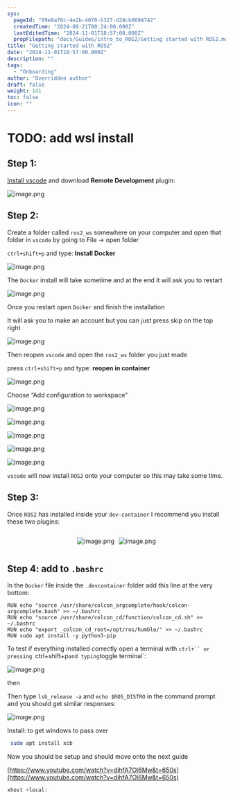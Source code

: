 ```yaml
---
sys:
  pageId: "89e0a78c-4e2b-4070-b327-d28cb0694742"
  createdTime: "2024-08-21T00:24:00.000Z"
  lastEditedTime: "2024-11-01T18:57:00.000Z"
  propFilepath: "docs/Guides/intro_to_ROS2/Getting started with ROS2.md"
title: "Getting started with ROS2"
date: "2024-11-01T18:57:00.000Z"
description: ""
tags:
  - "Onboarding"
author: "Overridden author"
draft: false
weight: 141
toc: false
icon: ""
---
```


# TODO: add wsl install

## Step 1:

[Install vscode](https://code.visualstudio.com/download) and download **Remote Development** plugin:

![image.png](https://prod-files-secure.s3.us-west-2.amazonaws.com/d518164a-d88e-44d1-a4ee-3adb3bd8bce0/efb52993-1881-4a40-b95e-6f020334f022/image.png?X-Amz-Algorithm=AWS4-HMAC-SHA256&X-Amz-Content-Sha256=UNSIGNED-PAYLOAD&X-Amz-Credential=ASIAZI2LB4666BNHV255%2F20250306%2Fus-west-2%2Fs3%2Faws4_request&X-Amz-Date=20250306T081130Z&X-Amz-Expires=3600&X-Amz-Security-Token=IQoJb3JpZ2luX2VjEN%2F%2F%2F%2F%2F%2F%2F%2F%2F%2F%2FwEaCXVzLXdlc3QtMiJIMEYCIQDvOpIJ%2Bq2TjkaPg2%2BoGAejqRyLw6tUUvKMDDgOp81C6QIhALd51Ed9xE3XKJ5A8hOdnfQxg8iSoaFql7kbvY6iWcVnKv8DCCgQABoMNjM3NDIzMTgzODA1Igy9azjEyiYwO2%2B7Tgcq3AOYiZc1m5YQQXkIpPSOUMO6VcqmmJlIfumLEDIOpoO0FmOBqOhUQCFkShPp4roZ5Dph992zxHTYSn50adSKR8hQgQ%2FSyBngbb5yjMqMdl8dIjU1FSH5vOsFTg%2FaoxnxHZF%2FAZOGcTkT5J4GyLnz6V8s1hyVBpoxSmfo0dKrl1fpglB5UGU0D0CXjg9X%2FpzJVp%2BS%2BERj5wpIRfZ6XySpQByHvAMPkO5XezY%2FOYxm29DgC%2BWqw5y3NMye0r6420sFNZE49uUa7%2FXRUdvgLxdTW%2BVLx0f7KMzTheRPtKUeLxt8wW9rLNc%2BIMfSZfeMes4JV%2FCFmZ2NRYQxbcvcxhQhgIeNV3iUs3sjXhnbcY06SuIDAAiIrwUKL5buLLkdcfJeiobtgmnypBfVaep%2BrrbRW9NzcuZx9%2By84258wNiCht%2FSHuAZG5tQ3fMFTS31dQYGdNhXsYyLCqHGiZoLk2mMstM2JJWL2%2BU8TUoSa8XTT7eUj0peaula%2FJCz28t3tXcAC4qXBZFPoxfxh6vC0XzhTxAMgzlYUFsny6BK0DWUco4q5yg6iaqg0VzZx9Hk1TWWcTYhRTMkVpU%2FxK54kIoql8V6CXwL2IkYl01SInLtQO6QFSnaqO4MvR7%2FN3ucZzDxlqW%2BBjqkAQL3svQct3aQCj%2FEIvG1XFsAMgF2kPSKyMtbjokkbt%2FZRqqlWZEs37aaxnELKU7cbj0QYX8EB4DY%2FvXuanzKtRV7MFfLXvn8u0rzOUQkEqje97D5z%2FSQbEUnGH4Qsg5xIK7chZedLjZmoHCpqWaAF7kQ69yxggIvyANjZFE58kdRO7AQuq6Lqq7yvDCVB7WGOuCOSzIg9alNXs5e%2FZ4xbQ%2FHfD5L&X-Amz-Signature=3b39db6742054b6adb51d36c8435361f59e4bc4a220eedc605893daf8e97b80d&X-Amz-SignedHeaders=host&x-id=GetObject)

## Step 2:

Create a folder called `ros2_ws` somewhere on your computer and open that folder in `vscode` by going to File → open folder 

`ctrl+shift+p` and type: **Install Docker**

![image.png](https://prod-files-secure.s3.us-west-2.amazonaws.com/d518164a-d88e-44d1-a4ee-3adb3bd8bce0/2269dc0e-1cd5-47ff-bceb-c04ad9b2eab0/image.png?X-Amz-Algorithm=AWS4-HMAC-SHA256&X-Amz-Content-Sha256=UNSIGNED-PAYLOAD&X-Amz-Credential=ASIAZI2LB4666BNHV255%2F20250306%2Fus-west-2%2Fs3%2Faws4_request&X-Amz-Date=20250306T081130Z&X-Amz-Expires=3600&X-Amz-Security-Token=IQoJb3JpZ2luX2VjEN%2F%2F%2F%2F%2F%2F%2F%2F%2F%2F%2FwEaCXVzLXdlc3QtMiJIMEYCIQDvOpIJ%2Bq2TjkaPg2%2BoGAejqRyLw6tUUvKMDDgOp81C6QIhALd51Ed9xE3XKJ5A8hOdnfQxg8iSoaFql7kbvY6iWcVnKv8DCCgQABoMNjM3NDIzMTgzODA1Igy9azjEyiYwO2%2B7Tgcq3AOYiZc1m5YQQXkIpPSOUMO6VcqmmJlIfumLEDIOpoO0FmOBqOhUQCFkShPp4roZ5Dph992zxHTYSn50adSKR8hQgQ%2FSyBngbb5yjMqMdl8dIjU1FSH5vOsFTg%2FaoxnxHZF%2FAZOGcTkT5J4GyLnz6V8s1hyVBpoxSmfo0dKrl1fpglB5UGU0D0CXjg9X%2FpzJVp%2BS%2BERj5wpIRfZ6XySpQByHvAMPkO5XezY%2FOYxm29DgC%2BWqw5y3NMye0r6420sFNZE49uUa7%2FXRUdvgLxdTW%2BVLx0f7KMzTheRPtKUeLxt8wW9rLNc%2BIMfSZfeMes4JV%2FCFmZ2NRYQxbcvcxhQhgIeNV3iUs3sjXhnbcY06SuIDAAiIrwUKL5buLLkdcfJeiobtgmnypBfVaep%2BrrbRW9NzcuZx9%2By84258wNiCht%2FSHuAZG5tQ3fMFTS31dQYGdNhXsYyLCqHGiZoLk2mMstM2JJWL2%2BU8TUoSa8XTT7eUj0peaula%2FJCz28t3tXcAC4qXBZFPoxfxh6vC0XzhTxAMgzlYUFsny6BK0DWUco4q5yg6iaqg0VzZx9Hk1TWWcTYhRTMkVpU%2FxK54kIoql8V6CXwL2IkYl01SInLtQO6QFSnaqO4MvR7%2FN3ucZzDxlqW%2BBjqkAQL3svQct3aQCj%2FEIvG1XFsAMgF2kPSKyMtbjokkbt%2FZRqqlWZEs37aaxnELKU7cbj0QYX8EB4DY%2FvXuanzKtRV7MFfLXvn8u0rzOUQkEqje97D5z%2FSQbEUnGH4Qsg5xIK7chZedLjZmoHCpqWaAF7kQ69yxggIvyANjZFE58kdRO7AQuq6Lqq7yvDCVB7WGOuCOSzIg9alNXs5e%2FZ4xbQ%2FHfD5L&X-Amz-Signature=802ac9449a7e47bffcbe71c8c7ea404a489cca309e0e18ef95b7ab27137a90b2&X-Amz-SignedHeaders=host&x-id=GetObject)

The `Docker` install will take sometime and at the end it will ask you to restart

![image.png](https://prod-files-secure.s3.us-west-2.amazonaws.com/d518164a-d88e-44d1-a4ee-3adb3bd8bce0/ed233f78-be33-4b1f-b89c-9c346c0e961e/image.png?X-Amz-Algorithm=AWS4-HMAC-SHA256&X-Amz-Content-Sha256=UNSIGNED-PAYLOAD&X-Amz-Credential=ASIAZI2LB4666BNHV255%2F20250306%2Fus-west-2%2Fs3%2Faws4_request&X-Amz-Date=20250306T081130Z&X-Amz-Expires=3600&X-Amz-Security-Token=IQoJb3JpZ2luX2VjEN%2F%2F%2F%2F%2F%2F%2F%2F%2F%2F%2FwEaCXVzLXdlc3QtMiJIMEYCIQDvOpIJ%2Bq2TjkaPg2%2BoGAejqRyLw6tUUvKMDDgOp81C6QIhALd51Ed9xE3XKJ5A8hOdnfQxg8iSoaFql7kbvY6iWcVnKv8DCCgQABoMNjM3NDIzMTgzODA1Igy9azjEyiYwO2%2B7Tgcq3AOYiZc1m5YQQXkIpPSOUMO6VcqmmJlIfumLEDIOpoO0FmOBqOhUQCFkShPp4roZ5Dph992zxHTYSn50adSKR8hQgQ%2FSyBngbb5yjMqMdl8dIjU1FSH5vOsFTg%2FaoxnxHZF%2FAZOGcTkT5J4GyLnz6V8s1hyVBpoxSmfo0dKrl1fpglB5UGU0D0CXjg9X%2FpzJVp%2BS%2BERj5wpIRfZ6XySpQByHvAMPkO5XezY%2FOYxm29DgC%2BWqw5y3NMye0r6420sFNZE49uUa7%2FXRUdvgLxdTW%2BVLx0f7KMzTheRPtKUeLxt8wW9rLNc%2BIMfSZfeMes4JV%2FCFmZ2NRYQxbcvcxhQhgIeNV3iUs3sjXhnbcY06SuIDAAiIrwUKL5buLLkdcfJeiobtgmnypBfVaep%2BrrbRW9NzcuZx9%2By84258wNiCht%2FSHuAZG5tQ3fMFTS31dQYGdNhXsYyLCqHGiZoLk2mMstM2JJWL2%2BU8TUoSa8XTT7eUj0peaula%2FJCz28t3tXcAC4qXBZFPoxfxh6vC0XzhTxAMgzlYUFsny6BK0DWUco4q5yg6iaqg0VzZx9Hk1TWWcTYhRTMkVpU%2FxK54kIoql8V6CXwL2IkYl01SInLtQO6QFSnaqO4MvR7%2FN3ucZzDxlqW%2BBjqkAQL3svQct3aQCj%2FEIvG1XFsAMgF2kPSKyMtbjokkbt%2FZRqqlWZEs37aaxnELKU7cbj0QYX8EB4DY%2FvXuanzKtRV7MFfLXvn8u0rzOUQkEqje97D5z%2FSQbEUnGH4Qsg5xIK7chZedLjZmoHCpqWaAF7kQ69yxggIvyANjZFE58kdRO7AQuq6Lqq7yvDCVB7WGOuCOSzIg9alNXs5e%2FZ4xbQ%2FHfD5L&X-Amz-Signature=ccd9050154107ff3926c54c04b0ef33013b9f17f4c5d0f18f630f55811bd37cc&X-Amz-SignedHeaders=host&x-id=GetObject)

Once you restart open `Docker` and finish the installation

It will ask you to make an account but you can just press skip on the top right

![image.png](https://prod-files-secure.s3.us-west-2.amazonaws.com/d518164a-d88e-44d1-a4ee-3adb3bd8bce0/21010ad9-1659-4fd9-9f59-9932a09b2a3d/image.png?X-Amz-Algorithm=AWS4-HMAC-SHA256&X-Amz-Content-Sha256=UNSIGNED-PAYLOAD&X-Amz-Credential=ASIAZI2LB4666BNHV255%2F20250306%2Fus-west-2%2Fs3%2Faws4_request&X-Amz-Date=20250306T081130Z&X-Amz-Expires=3600&X-Amz-Security-Token=IQoJb3JpZ2luX2VjEN%2F%2F%2F%2F%2F%2F%2F%2F%2F%2F%2FwEaCXVzLXdlc3QtMiJIMEYCIQDvOpIJ%2Bq2TjkaPg2%2BoGAejqRyLw6tUUvKMDDgOp81C6QIhALd51Ed9xE3XKJ5A8hOdnfQxg8iSoaFql7kbvY6iWcVnKv8DCCgQABoMNjM3NDIzMTgzODA1Igy9azjEyiYwO2%2B7Tgcq3AOYiZc1m5YQQXkIpPSOUMO6VcqmmJlIfumLEDIOpoO0FmOBqOhUQCFkShPp4roZ5Dph992zxHTYSn50adSKR8hQgQ%2FSyBngbb5yjMqMdl8dIjU1FSH5vOsFTg%2FaoxnxHZF%2FAZOGcTkT5J4GyLnz6V8s1hyVBpoxSmfo0dKrl1fpglB5UGU0D0CXjg9X%2FpzJVp%2BS%2BERj5wpIRfZ6XySpQByHvAMPkO5XezY%2FOYxm29DgC%2BWqw5y3NMye0r6420sFNZE49uUa7%2FXRUdvgLxdTW%2BVLx0f7KMzTheRPtKUeLxt8wW9rLNc%2BIMfSZfeMes4JV%2FCFmZ2NRYQxbcvcxhQhgIeNV3iUs3sjXhnbcY06SuIDAAiIrwUKL5buLLkdcfJeiobtgmnypBfVaep%2BrrbRW9NzcuZx9%2By84258wNiCht%2FSHuAZG5tQ3fMFTS31dQYGdNhXsYyLCqHGiZoLk2mMstM2JJWL2%2BU8TUoSa8XTT7eUj0peaula%2FJCz28t3tXcAC4qXBZFPoxfxh6vC0XzhTxAMgzlYUFsny6BK0DWUco4q5yg6iaqg0VzZx9Hk1TWWcTYhRTMkVpU%2FxK54kIoql8V6CXwL2IkYl01SInLtQO6QFSnaqO4MvR7%2FN3ucZzDxlqW%2BBjqkAQL3svQct3aQCj%2FEIvG1XFsAMgF2kPSKyMtbjokkbt%2FZRqqlWZEs37aaxnELKU7cbj0QYX8EB4DY%2FvXuanzKtRV7MFfLXvn8u0rzOUQkEqje97D5z%2FSQbEUnGH4Qsg5xIK7chZedLjZmoHCpqWaAF7kQ69yxggIvyANjZFE58kdRO7AQuq6Lqq7yvDCVB7WGOuCOSzIg9alNXs5e%2FZ4xbQ%2FHfD5L&X-Amz-Signature=1448a464e28e0a42f46b7c713ae8b77b5c4b693f1d211a6e050e16656b91a493&X-Amz-SignedHeaders=host&x-id=GetObject)

Then reopen `vscode` and open the `ros2_ws` folder you just made

press `ctrl+shift+p` and type: **reopen in container**

![image.png](https://prod-files-secure.s3.us-west-2.amazonaws.com/d518164a-d88e-44d1-a4ee-3adb3bd8bce0/4e93b8c2-41ad-488c-8095-c74205196118/image.png?X-Amz-Algorithm=AWS4-HMAC-SHA256&X-Amz-Content-Sha256=UNSIGNED-PAYLOAD&X-Amz-Credential=ASIAZI2LB4666BNHV255%2F20250306%2Fus-west-2%2Fs3%2Faws4_request&X-Amz-Date=20250306T081130Z&X-Amz-Expires=3600&X-Amz-Security-Token=IQoJb3JpZ2luX2VjEN%2F%2F%2F%2F%2F%2F%2F%2F%2F%2F%2FwEaCXVzLXdlc3QtMiJIMEYCIQDvOpIJ%2Bq2TjkaPg2%2BoGAejqRyLw6tUUvKMDDgOp81C6QIhALd51Ed9xE3XKJ5A8hOdnfQxg8iSoaFql7kbvY6iWcVnKv8DCCgQABoMNjM3NDIzMTgzODA1Igy9azjEyiYwO2%2B7Tgcq3AOYiZc1m5YQQXkIpPSOUMO6VcqmmJlIfumLEDIOpoO0FmOBqOhUQCFkShPp4roZ5Dph992zxHTYSn50adSKR8hQgQ%2FSyBngbb5yjMqMdl8dIjU1FSH5vOsFTg%2FaoxnxHZF%2FAZOGcTkT5J4GyLnz6V8s1hyVBpoxSmfo0dKrl1fpglB5UGU0D0CXjg9X%2FpzJVp%2BS%2BERj5wpIRfZ6XySpQByHvAMPkO5XezY%2FOYxm29DgC%2BWqw5y3NMye0r6420sFNZE49uUa7%2FXRUdvgLxdTW%2BVLx0f7KMzTheRPtKUeLxt8wW9rLNc%2BIMfSZfeMes4JV%2FCFmZ2NRYQxbcvcxhQhgIeNV3iUs3sjXhnbcY06SuIDAAiIrwUKL5buLLkdcfJeiobtgmnypBfVaep%2BrrbRW9NzcuZx9%2By84258wNiCht%2FSHuAZG5tQ3fMFTS31dQYGdNhXsYyLCqHGiZoLk2mMstM2JJWL2%2BU8TUoSa8XTT7eUj0peaula%2FJCz28t3tXcAC4qXBZFPoxfxh6vC0XzhTxAMgzlYUFsny6BK0DWUco4q5yg6iaqg0VzZx9Hk1TWWcTYhRTMkVpU%2FxK54kIoql8V6CXwL2IkYl01SInLtQO6QFSnaqO4MvR7%2FN3ucZzDxlqW%2BBjqkAQL3svQct3aQCj%2FEIvG1XFsAMgF2kPSKyMtbjokkbt%2FZRqqlWZEs37aaxnELKU7cbj0QYX8EB4DY%2FvXuanzKtRV7MFfLXvn8u0rzOUQkEqje97D5z%2FSQbEUnGH4Qsg5xIK7chZedLjZmoHCpqWaAF7kQ69yxggIvyANjZFE58kdRO7AQuq6Lqq7yvDCVB7WGOuCOSzIg9alNXs5e%2FZ4xbQ%2FHfD5L&X-Amz-Signature=dfbf97fd8981cd28f22e803ad338a76993327711ba9f8d187ba749f72b71dfb5&X-Amz-SignedHeaders=host&x-id=GetObject)

Choose “Add configuration to workspace”

![image.png](https://prod-files-secure.s3.us-west-2.amazonaws.com/d518164a-d88e-44d1-a4ee-3adb3bd8bce0/9560b282-5060-4989-ba37-97e7b2c22476/image.png?X-Amz-Algorithm=AWS4-HMAC-SHA256&X-Amz-Content-Sha256=UNSIGNED-PAYLOAD&X-Amz-Credential=ASIAZI2LB4666BNHV255%2F20250306%2Fus-west-2%2Fs3%2Faws4_request&X-Amz-Date=20250306T081130Z&X-Amz-Expires=3600&X-Amz-Security-Token=IQoJb3JpZ2luX2VjEN%2F%2F%2F%2F%2F%2F%2F%2F%2F%2F%2FwEaCXVzLXdlc3QtMiJIMEYCIQDvOpIJ%2Bq2TjkaPg2%2BoGAejqRyLw6tUUvKMDDgOp81C6QIhALd51Ed9xE3XKJ5A8hOdnfQxg8iSoaFql7kbvY6iWcVnKv8DCCgQABoMNjM3NDIzMTgzODA1Igy9azjEyiYwO2%2B7Tgcq3AOYiZc1m5YQQXkIpPSOUMO6VcqmmJlIfumLEDIOpoO0FmOBqOhUQCFkShPp4roZ5Dph992zxHTYSn50adSKR8hQgQ%2FSyBngbb5yjMqMdl8dIjU1FSH5vOsFTg%2FaoxnxHZF%2FAZOGcTkT5J4GyLnz6V8s1hyVBpoxSmfo0dKrl1fpglB5UGU0D0CXjg9X%2FpzJVp%2BS%2BERj5wpIRfZ6XySpQByHvAMPkO5XezY%2FOYxm29DgC%2BWqw5y3NMye0r6420sFNZE49uUa7%2FXRUdvgLxdTW%2BVLx0f7KMzTheRPtKUeLxt8wW9rLNc%2BIMfSZfeMes4JV%2FCFmZ2NRYQxbcvcxhQhgIeNV3iUs3sjXhnbcY06SuIDAAiIrwUKL5buLLkdcfJeiobtgmnypBfVaep%2BrrbRW9NzcuZx9%2By84258wNiCht%2FSHuAZG5tQ3fMFTS31dQYGdNhXsYyLCqHGiZoLk2mMstM2JJWL2%2BU8TUoSa8XTT7eUj0peaula%2FJCz28t3tXcAC4qXBZFPoxfxh6vC0XzhTxAMgzlYUFsny6BK0DWUco4q5yg6iaqg0VzZx9Hk1TWWcTYhRTMkVpU%2FxK54kIoql8V6CXwL2IkYl01SInLtQO6QFSnaqO4MvR7%2FN3ucZzDxlqW%2BBjqkAQL3svQct3aQCj%2FEIvG1XFsAMgF2kPSKyMtbjokkbt%2FZRqqlWZEs37aaxnELKU7cbj0QYX8EB4DY%2FvXuanzKtRV7MFfLXvn8u0rzOUQkEqje97D5z%2FSQbEUnGH4Qsg5xIK7chZedLjZmoHCpqWaAF7kQ69yxggIvyANjZFE58kdRO7AQuq6Lqq7yvDCVB7WGOuCOSzIg9alNXs5e%2FZ4xbQ%2FHfD5L&X-Amz-Signature=6eedf17742a78050d527fa121da1aa154623e3ff87415142dbe168b8a05d48d5&X-Amz-SignedHeaders=host&x-id=GetObject)

![image.png](https://prod-files-secure.s3.us-west-2.amazonaws.com/d518164a-d88e-44d1-a4ee-3adb3bd8bce0/2ee63f81-886b-48e8-a553-dc6e5eac99e4/image.png?X-Amz-Algorithm=AWS4-HMAC-SHA256&X-Amz-Content-Sha256=UNSIGNED-PAYLOAD&X-Amz-Credential=ASIAZI2LB4666BNHV255%2F20250306%2Fus-west-2%2Fs3%2Faws4_request&X-Amz-Date=20250306T081130Z&X-Amz-Expires=3600&X-Amz-Security-Token=IQoJb3JpZ2luX2VjEN%2F%2F%2F%2F%2F%2F%2F%2F%2F%2F%2FwEaCXVzLXdlc3QtMiJIMEYCIQDvOpIJ%2Bq2TjkaPg2%2BoGAejqRyLw6tUUvKMDDgOp81C6QIhALd51Ed9xE3XKJ5A8hOdnfQxg8iSoaFql7kbvY6iWcVnKv8DCCgQABoMNjM3NDIzMTgzODA1Igy9azjEyiYwO2%2B7Tgcq3AOYiZc1m5YQQXkIpPSOUMO6VcqmmJlIfumLEDIOpoO0FmOBqOhUQCFkShPp4roZ5Dph992zxHTYSn50adSKR8hQgQ%2FSyBngbb5yjMqMdl8dIjU1FSH5vOsFTg%2FaoxnxHZF%2FAZOGcTkT5J4GyLnz6V8s1hyVBpoxSmfo0dKrl1fpglB5UGU0D0CXjg9X%2FpzJVp%2BS%2BERj5wpIRfZ6XySpQByHvAMPkO5XezY%2FOYxm29DgC%2BWqw5y3NMye0r6420sFNZE49uUa7%2FXRUdvgLxdTW%2BVLx0f7KMzTheRPtKUeLxt8wW9rLNc%2BIMfSZfeMes4JV%2FCFmZ2NRYQxbcvcxhQhgIeNV3iUs3sjXhnbcY06SuIDAAiIrwUKL5buLLkdcfJeiobtgmnypBfVaep%2BrrbRW9NzcuZx9%2By84258wNiCht%2FSHuAZG5tQ3fMFTS31dQYGdNhXsYyLCqHGiZoLk2mMstM2JJWL2%2BU8TUoSa8XTT7eUj0peaula%2FJCz28t3tXcAC4qXBZFPoxfxh6vC0XzhTxAMgzlYUFsny6BK0DWUco4q5yg6iaqg0VzZx9Hk1TWWcTYhRTMkVpU%2FxK54kIoql8V6CXwL2IkYl01SInLtQO6QFSnaqO4MvR7%2FN3ucZzDxlqW%2BBjqkAQL3svQct3aQCj%2FEIvG1XFsAMgF2kPSKyMtbjokkbt%2FZRqqlWZEs37aaxnELKU7cbj0QYX8EB4DY%2FvXuanzKtRV7MFfLXvn8u0rzOUQkEqje97D5z%2FSQbEUnGH4Qsg5xIK7chZedLjZmoHCpqWaAF7kQ69yxggIvyANjZFE58kdRO7AQuq6Lqq7yvDCVB7WGOuCOSzIg9alNXs5e%2FZ4xbQ%2FHfD5L&X-Amz-Signature=1b97ee2a4cc120ccad8172227bfe57755e1ca36ece95a9ca07e65caf6adadf5a&X-Amz-SignedHeaders=host&x-id=GetObject)

![image.png](https://prod-files-secure.s3.us-west-2.amazonaws.com/d518164a-d88e-44d1-a4ee-3adb3bd8bce0/ae1580b2-b048-407e-aed9-b584224a7a04/image.png?X-Amz-Algorithm=AWS4-HMAC-SHA256&X-Amz-Content-Sha256=UNSIGNED-PAYLOAD&X-Amz-Credential=ASIAZI2LB4666BNHV255%2F20250306%2Fus-west-2%2Fs3%2Faws4_request&X-Amz-Date=20250306T081130Z&X-Amz-Expires=3600&X-Amz-Security-Token=IQoJb3JpZ2luX2VjEN%2F%2F%2F%2F%2F%2F%2F%2F%2F%2F%2FwEaCXVzLXdlc3QtMiJIMEYCIQDvOpIJ%2Bq2TjkaPg2%2BoGAejqRyLw6tUUvKMDDgOp81C6QIhALd51Ed9xE3XKJ5A8hOdnfQxg8iSoaFql7kbvY6iWcVnKv8DCCgQABoMNjM3NDIzMTgzODA1Igy9azjEyiYwO2%2B7Tgcq3AOYiZc1m5YQQXkIpPSOUMO6VcqmmJlIfumLEDIOpoO0FmOBqOhUQCFkShPp4roZ5Dph992zxHTYSn50adSKR8hQgQ%2FSyBngbb5yjMqMdl8dIjU1FSH5vOsFTg%2FaoxnxHZF%2FAZOGcTkT5J4GyLnz6V8s1hyVBpoxSmfo0dKrl1fpglB5UGU0D0CXjg9X%2FpzJVp%2BS%2BERj5wpIRfZ6XySpQByHvAMPkO5XezY%2FOYxm29DgC%2BWqw5y3NMye0r6420sFNZE49uUa7%2FXRUdvgLxdTW%2BVLx0f7KMzTheRPtKUeLxt8wW9rLNc%2BIMfSZfeMes4JV%2FCFmZ2NRYQxbcvcxhQhgIeNV3iUs3sjXhnbcY06SuIDAAiIrwUKL5buLLkdcfJeiobtgmnypBfVaep%2BrrbRW9NzcuZx9%2By84258wNiCht%2FSHuAZG5tQ3fMFTS31dQYGdNhXsYyLCqHGiZoLk2mMstM2JJWL2%2BU8TUoSa8XTT7eUj0peaula%2FJCz28t3tXcAC4qXBZFPoxfxh6vC0XzhTxAMgzlYUFsny6BK0DWUco4q5yg6iaqg0VzZx9Hk1TWWcTYhRTMkVpU%2FxK54kIoql8V6CXwL2IkYl01SInLtQO6QFSnaqO4MvR7%2FN3ucZzDxlqW%2BBjqkAQL3svQct3aQCj%2FEIvG1XFsAMgF2kPSKyMtbjokkbt%2FZRqqlWZEs37aaxnELKU7cbj0QYX8EB4DY%2FvXuanzKtRV7MFfLXvn8u0rzOUQkEqje97D5z%2FSQbEUnGH4Qsg5xIK7chZedLjZmoHCpqWaAF7kQ69yxggIvyANjZFE58kdRO7AQuq6Lqq7yvDCVB7WGOuCOSzIg9alNXs5e%2FZ4xbQ%2FHfD5L&X-Amz-Signature=896931f4c27a77753a91dbe8257db036cb20bad59c40292e044c87968cee3964&X-Amz-SignedHeaders=host&x-id=GetObject)

![image.png](https://prod-files-secure.s3.us-west-2.amazonaws.com/d518164a-d88e-44d1-a4ee-3adb3bd8bce0/53255b28-f75e-430f-b9e3-c0ac8577e42b/image.png?X-Amz-Algorithm=AWS4-HMAC-SHA256&X-Amz-Content-Sha256=UNSIGNED-PAYLOAD&X-Amz-Credential=ASIAZI2LB4666BNHV255%2F20250306%2Fus-west-2%2Fs3%2Faws4_request&X-Amz-Date=20250306T081130Z&X-Amz-Expires=3600&X-Amz-Security-Token=IQoJb3JpZ2luX2VjEN%2F%2F%2F%2F%2F%2F%2F%2F%2F%2F%2FwEaCXVzLXdlc3QtMiJIMEYCIQDvOpIJ%2Bq2TjkaPg2%2BoGAejqRyLw6tUUvKMDDgOp81C6QIhALd51Ed9xE3XKJ5A8hOdnfQxg8iSoaFql7kbvY6iWcVnKv8DCCgQABoMNjM3NDIzMTgzODA1Igy9azjEyiYwO2%2B7Tgcq3AOYiZc1m5YQQXkIpPSOUMO6VcqmmJlIfumLEDIOpoO0FmOBqOhUQCFkShPp4roZ5Dph992zxHTYSn50adSKR8hQgQ%2FSyBngbb5yjMqMdl8dIjU1FSH5vOsFTg%2FaoxnxHZF%2FAZOGcTkT5J4GyLnz6V8s1hyVBpoxSmfo0dKrl1fpglB5UGU0D0CXjg9X%2FpzJVp%2BS%2BERj5wpIRfZ6XySpQByHvAMPkO5XezY%2FOYxm29DgC%2BWqw5y3NMye0r6420sFNZE49uUa7%2FXRUdvgLxdTW%2BVLx0f7KMzTheRPtKUeLxt8wW9rLNc%2BIMfSZfeMes4JV%2FCFmZ2NRYQxbcvcxhQhgIeNV3iUs3sjXhnbcY06SuIDAAiIrwUKL5buLLkdcfJeiobtgmnypBfVaep%2BrrbRW9NzcuZx9%2By84258wNiCht%2FSHuAZG5tQ3fMFTS31dQYGdNhXsYyLCqHGiZoLk2mMstM2JJWL2%2BU8TUoSa8XTT7eUj0peaula%2FJCz28t3tXcAC4qXBZFPoxfxh6vC0XzhTxAMgzlYUFsny6BK0DWUco4q5yg6iaqg0VzZx9Hk1TWWcTYhRTMkVpU%2FxK54kIoql8V6CXwL2IkYl01SInLtQO6QFSnaqO4MvR7%2FN3ucZzDxlqW%2BBjqkAQL3svQct3aQCj%2FEIvG1XFsAMgF2kPSKyMtbjokkbt%2FZRqqlWZEs37aaxnELKU7cbj0QYX8EB4DY%2FvXuanzKtRV7MFfLXvn8u0rzOUQkEqje97D5z%2FSQbEUnGH4Qsg5xIK7chZedLjZmoHCpqWaAF7kQ69yxggIvyANjZFE58kdRO7AQuq6Lqq7yvDCVB7WGOuCOSzIg9alNXs5e%2FZ4xbQ%2FHfD5L&X-Amz-Signature=7d026dd48c8a1f3d8911bdfa9691d806fadce582cc656dfd9e328077b964e08a&X-Amz-SignedHeaders=host&x-id=GetObject)

![image.png](https://prod-files-secure.s3.us-west-2.amazonaws.com/d518164a-d88e-44d1-a4ee-3adb3bd8bce0/7c562767-5af9-4ffb-97d1-327bcdf4ee00/image.png?X-Amz-Algorithm=AWS4-HMAC-SHA256&X-Amz-Content-Sha256=UNSIGNED-PAYLOAD&X-Amz-Credential=ASIAZI2LB4666BNHV255%2F20250306%2Fus-west-2%2Fs3%2Faws4_request&X-Amz-Date=20250306T081130Z&X-Amz-Expires=3600&X-Amz-Security-Token=IQoJb3JpZ2luX2VjEN%2F%2F%2F%2F%2F%2F%2F%2F%2F%2F%2FwEaCXVzLXdlc3QtMiJIMEYCIQDvOpIJ%2Bq2TjkaPg2%2BoGAejqRyLw6tUUvKMDDgOp81C6QIhALd51Ed9xE3XKJ5A8hOdnfQxg8iSoaFql7kbvY6iWcVnKv8DCCgQABoMNjM3NDIzMTgzODA1Igy9azjEyiYwO2%2B7Tgcq3AOYiZc1m5YQQXkIpPSOUMO6VcqmmJlIfumLEDIOpoO0FmOBqOhUQCFkShPp4roZ5Dph992zxHTYSn50adSKR8hQgQ%2FSyBngbb5yjMqMdl8dIjU1FSH5vOsFTg%2FaoxnxHZF%2FAZOGcTkT5J4GyLnz6V8s1hyVBpoxSmfo0dKrl1fpglB5UGU0D0CXjg9X%2FpzJVp%2BS%2BERj5wpIRfZ6XySpQByHvAMPkO5XezY%2FOYxm29DgC%2BWqw5y3NMye0r6420sFNZE49uUa7%2FXRUdvgLxdTW%2BVLx0f7KMzTheRPtKUeLxt8wW9rLNc%2BIMfSZfeMes4JV%2FCFmZ2NRYQxbcvcxhQhgIeNV3iUs3sjXhnbcY06SuIDAAiIrwUKL5buLLkdcfJeiobtgmnypBfVaep%2BrrbRW9NzcuZx9%2By84258wNiCht%2FSHuAZG5tQ3fMFTS31dQYGdNhXsYyLCqHGiZoLk2mMstM2JJWL2%2BU8TUoSa8XTT7eUj0peaula%2FJCz28t3tXcAC4qXBZFPoxfxh6vC0XzhTxAMgzlYUFsny6BK0DWUco4q5yg6iaqg0VzZx9Hk1TWWcTYhRTMkVpU%2FxK54kIoql8V6CXwL2IkYl01SInLtQO6QFSnaqO4MvR7%2FN3ucZzDxlqW%2BBjqkAQL3svQct3aQCj%2FEIvG1XFsAMgF2kPSKyMtbjokkbt%2FZRqqlWZEs37aaxnELKU7cbj0QYX8EB4DY%2FvXuanzKtRV7MFfLXvn8u0rzOUQkEqje97D5z%2FSQbEUnGH4Qsg5xIK7chZedLjZmoHCpqWaAF7kQ69yxggIvyANjZFE58kdRO7AQuq6Lqq7yvDCVB7WGOuCOSzIg9alNXs5e%2FZ4xbQ%2FHfD5L&X-Amz-Signature=b489cc26a4973434f28903f1b6d1bcfc144ab9a658c1b24be9fa20710a84350b&X-Amz-SignedHeaders=host&x-id=GetObject)

`vscode` will now install `ROS2` onto your computer so this may take some time.

## Step 3:

Once `ROS2` has installed inside your `dev-container` I recommend you install these two plugins:

<div style="display: flex;flex-direction: row; column-gap:10px; max-width: 630px;justify-content: center;">
<div>

![image.png](https://prod-files-secure.s3.us-west-2.amazonaws.com/d518164a-d88e-44d1-a4ee-3adb3bd8bce0/3fc3d550-5a54-4ba1-ba6b-faa01cdb7369/image.png?X-Amz-Algorithm=AWS4-HMAC-SHA256&X-Amz-Content-Sha256=UNSIGNED-PAYLOAD&X-Amz-Credential=ASIAZI2LB466TVJPW6NL%2F20250306%2Fus-west-2%2Fs3%2Faws4_request&X-Amz-Date=20250306T081134Z&X-Amz-Expires=3600&X-Amz-Security-Token=IQoJb3JpZ2luX2VjEOD%2F%2F%2F%2F%2F%2F%2F%2F%2F%2FwEaCXVzLXdlc3QtMiJGMEQCICcERE2poXcvOqE%2F0nlg0xVqatom3IlUP7H7lfR8fZG4AiBzP18xjH5xxD4T8O8AMmtpeewrIQmAV05tWmZq6Y5beCr%2FAwgoEAAaDDYzNzQyMzE4MzgwNSIM0iQQo0xvxxFcFSm9KtwDcwFWyuJVCowjM73A1QkU%2B3f0LyCpg1qp7wb%2B3mjrxvRa6NyXJPi4ODzHwnsz6JoTYTUF6m%2BTRhjF49Y%2FDUlhjCbNZrUMcndqB3o80yR0kzlxIPbMs0CJBm4hXffXluQPdPpJxG71umf5OLHa3uHshXbhaJPMgLlSPFZ4rygXA4k%2FRY0TffanF%2FvxoUEYvDgk1kdl1WYQsEYkG3j%2BhnP2KMbv0bLEY%2BDH9yF%2FhKoQanELyzrxE1dO%2F9u8rNIgM%2B5oQ5XSEoD0BBFshwxKkOqmX4DNByOBg4TOn%2F34ukoHDK%2BUE%2B6QiLfr%2Fd6h8ZQSpfUraeQT4Ea1sobDPHcBfA3xWAQWWnkHYlJVpW4C3%2BMLDzPRFUvcO8QxXLNLvBmRhfpY0ldmzFDRrGez%2BJEXOeFReCs3a%2Bts0E%2FpUAh2g9vAuOAU8TfPjzN6vx%2B%2F%2FTn6vF1VU%2BS7Fhn%2FZShV7w6Yyhaf8G7FWCXH3ubsY12Kcwjj0gDdTCnPQEqig8ok4L6AuhmK8sm86YrM3VxN0301fnp9FKaoSYihO7Su1jl7bXki%2FTXsC5oU4zu5URAZDTSmVk%2B5G9YgxUBg5kbOf42WiKYSkbIiEV07HAP4fmrD8XUgCXbvBcSxyrHA27N2i2YwrZilvgY6pgFWoVPTv2rHjSpF5%2FOQWHKxxOVnKVslnDVh94eKjySubAeAcipnDVCq9nlMXz%2Fszro0rRKnZbsgUgEpPYkiAg%2BmQHfk1PrB7I3IXOpAcVA9%2BbWTQRLPqlG4utDHIdk1jeMFntAI5iFXzOpUbfuabJThUyAXkiO8uhux7Jx79OAImCqaQXXzjmrHluZZaQ2dg9gRLlZnY7frZ4bl1tNvjqBo3AFbzXqW&X-Amz-Signature=28beacec308522fb2416757049da6e7edb77d9aaffc6cca276093b2ae61aa211&X-Amz-SignedHeaders=host&x-id=GetObject)

</div>
<div>

![image.png](https://prod-files-secure.s3.us-west-2.amazonaws.com/d518164a-d88e-44d1-a4ee-3adb3bd8bce0/d994cc66-13c2-4093-a5a3-f84cf4601a82/image.png?X-Amz-Algorithm=AWS4-HMAC-SHA256&X-Amz-Content-Sha256=UNSIGNED-PAYLOAD&X-Amz-Credential=ASIAZI2LB466TZAWFNFX%2F20250306%2Fus-west-2%2Fs3%2Faws4_request&X-Amz-Date=20250306T081135Z&X-Amz-Expires=3600&X-Amz-Security-Token=IQoJb3JpZ2luX2VjEN%2F%2F%2F%2F%2F%2F%2F%2F%2F%2F%2FwEaCXVzLXdlc3QtMiJHMEUCID%2BEZrdfH2fSCk58u0RXbH%2FqvshZ6xrqk%2Fc5tCtQumExAiEA7k4g7vf%2B3JYqDuedlm3GI29aiITIS7w67zH4HNt4mJEq%2FwMIKBAAGgw2Mzc0MjMxODM4MDUiDNcOzRKmKVv8ArBgAircA5d6nZ7iLtQxeOEkNwYqFLW%2BEk7FJn0BzhdCSZscVtOcePob3MkIr%2FZDa7Gl5pmhfiQ542w1lv0ydefMTE%2FysuXRR%2Bl8isBZ1XQVdL30Y%2FUpcG4r8WEGamFHIf5KOQbhJlQHwe2D873acArXRHCSy3f7YZzyUWqtcCvY4fqOwfK30MCDgwrlXqOG5keZJQEUKidQHpvkmhenaMqhHyOivzApV40RQyc%2B%2FbqysUktyFXrgj2f%2F27JvY89ZqfG%2BkIwPoEktyIJI9ozZeyQ9POjip0nS%2BZN02gcAMCo5%2BZsj0UNZW3KLfQU0pajfjqCN%2F%2F8hvuFysMkFkc%2FU6U8E%2BOuFxhwFCK7Mp9v1IGRkZ8yjEFxRo2lLuemgWvtGov%2BJXpTcPKtLnOLkdm3nG3%2BZd%2F89x6Ni3n%2FiHKo2qnevp0Fh0RpDNCMjWwhw9hwExZZTE%2B7EJEclTRFe3GCxI3tmC2Fc4bP8b6xHseF8dMabRob%2Fdv350YKxsvKPgYspY5aiuFEJQ9FTKt4qkExH%2FRzYTJDo8yo2Hz0DJn%2F2uDTxFSI8TojIe4la4jwgM419CrLWB3l%2BbtSvXuCB2g7BqnVJsJy0L797rX4DJozyt3dT5515q2OiycFzNKlF1l9%2FatWMLqWpb4GOqUBXH5VfbjUID%2FIR%2Fv9KkNFLtEq5%2FqQftIj6ZEoPsDKt1vuFildtrnMoYnfHk15bwMYuo5QfdyL4svn6wyKXmVkU5irz%2BgluHICs7yylhW3BxSUmFeUyeFW%2BMEw%2F64MMa%2FHQztFFgsOTziVw9WoHO7SBgyIJ%2BhwQ7bmVHY7OkmahRB45u2Obu7nP6j5DInXk5%2FEOdjEKD2ve6wqlMMfsWHC9rrY6qkL&X-Amz-Signature=6d9a312932385d86b0324bcaa622fd99a54c622d5ee4727f15ad273e96a22729&X-Amz-SignedHeaders=host&x-id=GetObject)

</div>
</div>

## Step 4: add to `.bashrc`

In the `Docker` file inside the `.devcontainer` folder add this line at the very bottom: 

```docker
RUN echo "source /usr/share/colcon_argcomplete/hook/colcon-argcomplete.bash" >> ~/.bashrc
RUN echo "source /usr/share/colcon_cd/function/colcon_cd.sh" >> ~/.bashrc
RUN echo "export _colcon_cd_root=/opt/ros/humble/" >> ~/.bashrc
RUN sudo apt install -y python3-pip 
```

To test if everything installed correctly open a terminal with `ctrl+`` or pressing `ctrl+shift+p` and typing `toggle terminal`:

![image.png](https://prod-files-secure.s3.us-west-2.amazonaws.com/d518164a-d88e-44d1-a4ee-3adb3bd8bce0/6a4943d8-b04e-4c02-9a58-775f3384d1a5/image.png?X-Amz-Algorithm=AWS4-HMAC-SHA256&X-Amz-Content-Sha256=UNSIGNED-PAYLOAD&X-Amz-Credential=ASIAZI2LB4666BNHV255%2F20250306%2Fus-west-2%2Fs3%2Faws4_request&X-Amz-Date=20250306T081130Z&X-Amz-Expires=3600&X-Amz-Security-Token=IQoJb3JpZ2luX2VjEN%2F%2F%2F%2F%2F%2F%2F%2F%2F%2F%2FwEaCXVzLXdlc3QtMiJIMEYCIQDvOpIJ%2Bq2TjkaPg2%2BoGAejqRyLw6tUUvKMDDgOp81C6QIhALd51Ed9xE3XKJ5A8hOdnfQxg8iSoaFql7kbvY6iWcVnKv8DCCgQABoMNjM3NDIzMTgzODA1Igy9azjEyiYwO2%2B7Tgcq3AOYiZc1m5YQQXkIpPSOUMO6VcqmmJlIfumLEDIOpoO0FmOBqOhUQCFkShPp4roZ5Dph992zxHTYSn50adSKR8hQgQ%2FSyBngbb5yjMqMdl8dIjU1FSH5vOsFTg%2FaoxnxHZF%2FAZOGcTkT5J4GyLnz6V8s1hyVBpoxSmfo0dKrl1fpglB5UGU0D0CXjg9X%2FpzJVp%2BS%2BERj5wpIRfZ6XySpQByHvAMPkO5XezY%2FOYxm29DgC%2BWqw5y3NMye0r6420sFNZE49uUa7%2FXRUdvgLxdTW%2BVLx0f7KMzTheRPtKUeLxt8wW9rLNc%2BIMfSZfeMes4JV%2FCFmZ2NRYQxbcvcxhQhgIeNV3iUs3sjXhnbcY06SuIDAAiIrwUKL5buLLkdcfJeiobtgmnypBfVaep%2BrrbRW9NzcuZx9%2By84258wNiCht%2FSHuAZG5tQ3fMFTS31dQYGdNhXsYyLCqHGiZoLk2mMstM2JJWL2%2BU8TUoSa8XTT7eUj0peaula%2FJCz28t3tXcAC4qXBZFPoxfxh6vC0XzhTxAMgzlYUFsny6BK0DWUco4q5yg6iaqg0VzZx9Hk1TWWcTYhRTMkVpU%2FxK54kIoql8V6CXwL2IkYl01SInLtQO6QFSnaqO4MvR7%2FN3ucZzDxlqW%2BBjqkAQL3svQct3aQCj%2FEIvG1XFsAMgF2kPSKyMtbjokkbt%2FZRqqlWZEs37aaxnELKU7cbj0QYX8EB4DY%2FvXuanzKtRV7MFfLXvn8u0rzOUQkEqje97D5z%2FSQbEUnGH4Qsg5xIK7chZedLjZmoHCpqWaAF7kQ69yxggIvyANjZFE58kdRO7AQuq6Lqq7yvDCVB7WGOuCOSzIg9alNXs5e%2FZ4xbQ%2FHfD5L&X-Amz-Signature=74a0f5f6fd5687582d8ed778d9af27a4ea36092a7877ad6d345d298f462f802f&X-Amz-SignedHeaders=host&x-id=GetObject)

then 

Then type `lsb_release -a` and `echo $ROS_DISTRO` in the command prompt and you should get similar responses:

![image.png](https://prod-files-secure.s3.us-west-2.amazonaws.com/d518164a-d88e-44d1-a4ee-3adb3bd8bce0/3e635dec-a805-4e85-8b9e-d000e5b71a4e/image.png?X-Amz-Algorithm=AWS4-HMAC-SHA256&X-Amz-Content-Sha256=UNSIGNED-PAYLOAD&X-Amz-Credential=ASIAZI2LB4666BNHV255%2F20250306%2Fus-west-2%2Fs3%2Faws4_request&X-Amz-Date=20250306T081130Z&X-Amz-Expires=3600&X-Amz-Security-Token=IQoJb3JpZ2luX2VjEN%2F%2F%2F%2F%2F%2F%2F%2F%2F%2F%2FwEaCXVzLXdlc3QtMiJIMEYCIQDvOpIJ%2Bq2TjkaPg2%2BoGAejqRyLw6tUUvKMDDgOp81C6QIhALd51Ed9xE3XKJ5A8hOdnfQxg8iSoaFql7kbvY6iWcVnKv8DCCgQABoMNjM3NDIzMTgzODA1Igy9azjEyiYwO2%2B7Tgcq3AOYiZc1m5YQQXkIpPSOUMO6VcqmmJlIfumLEDIOpoO0FmOBqOhUQCFkShPp4roZ5Dph992zxHTYSn50adSKR8hQgQ%2FSyBngbb5yjMqMdl8dIjU1FSH5vOsFTg%2FaoxnxHZF%2FAZOGcTkT5J4GyLnz6V8s1hyVBpoxSmfo0dKrl1fpglB5UGU0D0CXjg9X%2FpzJVp%2BS%2BERj5wpIRfZ6XySpQByHvAMPkO5XezY%2FOYxm29DgC%2BWqw5y3NMye0r6420sFNZE49uUa7%2FXRUdvgLxdTW%2BVLx0f7KMzTheRPtKUeLxt8wW9rLNc%2BIMfSZfeMes4JV%2FCFmZ2NRYQxbcvcxhQhgIeNV3iUs3sjXhnbcY06SuIDAAiIrwUKL5buLLkdcfJeiobtgmnypBfVaep%2BrrbRW9NzcuZx9%2By84258wNiCht%2FSHuAZG5tQ3fMFTS31dQYGdNhXsYyLCqHGiZoLk2mMstM2JJWL2%2BU8TUoSa8XTT7eUj0peaula%2FJCz28t3tXcAC4qXBZFPoxfxh6vC0XzhTxAMgzlYUFsny6BK0DWUco4q5yg6iaqg0VzZx9Hk1TWWcTYhRTMkVpU%2FxK54kIoql8V6CXwL2IkYl01SInLtQO6QFSnaqO4MvR7%2FN3ucZzDxlqW%2BBjqkAQL3svQct3aQCj%2FEIvG1XFsAMgF2kPSKyMtbjokkbt%2FZRqqlWZEs37aaxnELKU7cbj0QYX8EB4DY%2FvXuanzKtRV7MFfLXvn8u0rzOUQkEqje97D5z%2FSQbEUnGH4Qsg5xIK7chZedLjZmoHCpqWaAF7kQ69yxggIvyANjZFE58kdRO7AQuq6Lqq7yvDCVB7WGOuCOSzIg9alNXs5e%2FZ4xbQ%2FHfD5L&X-Amz-Signature=ba26fdd047407595e5c6df23dd0f454cefce5964312afbd7d9c182bc34ad540e&X-Amz-SignedHeaders=host&x-id=GetObject)

Install:  to get windows to pass over

```bash
 sudo apt install xcb
```

Now you should be setup and should move onto the next guide 

[https://www.youtube.com/watch?v=dihfA7Ol6Mw&t=650s](https://www.youtube.com/watch?v=dihfA7Ol6Mw&t=650s)

```python
xhost +local:
```
